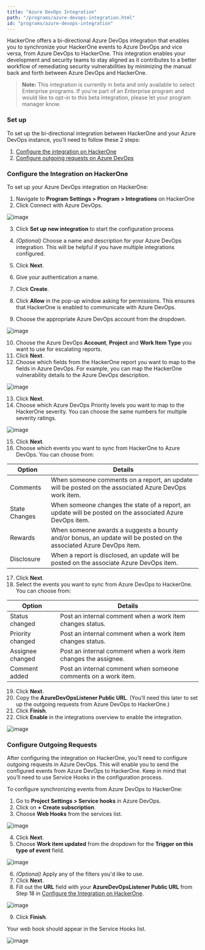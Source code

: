 ```yaml
---
title: "Azure DevOps Integration"
path: "/programs/azure-devops-integration.html"
id: "programs/azure-devops-integration"
---
```


HackerOne offers a bi-directional Azure DevOps integration that enables you to synchronize your HackerOne events to Azure DevOps and vice versa, from Azure DevOps to HackerOne. This integration enables your development and security teams to stay aligned as it contributes to a better workflow of remediating security vulnerabilities by minimizing the manual back and forth between Azure DevOps and HackerOne.

> **Note:** This integration is currently in beta and only available to select Enterprise programs. If you're part of an Enterprise program and would like to opt-in to this beta integration, please let your program manager know.

### Set up
To set up the bi-directional integration between HackerOne and your Azure DevOps instance, you’ll need to follow these 2 steps:
1. [Configure the integration on HackerOne](#configure-the-integration-on-hackerone)
2. [Configure outgoing requests on Azure DevOps](#configure-outgoing-requests)

### Configure the Integration on HackerOne
To set up your Azure DevOps integration on HackerOne:
1. Navigate to **Program Settings > Program > Integrations** on HackerOne
2. Click Connect with Azure DevOps.

![image](./images/azure-1.png)

3. Click **Set up new integration** to start the configuration process

4. *(Optional)* Choose a name and description for your Azure DevOps integration. This will be helpful if you have multiple integrations configured.
5. Click **Next**.
6. Give your authentication a name.
7. Click **Create**.
8. Click **Allow** in the pop-up window asking for permissions. This ensures that HackerOne is enabled to communicate with Azure DevOps.
9. Choose the appropriate Azure DevOps account from the dropdown.

![image](./images/azure-4.png)

10. Choose the Azure DevOps **Account**, **Project** and **Work Item Type** you want to use for escalating reports.
11. Click **Next**.
12. Choose which fields from the HackerOne report you want to map to the fields in Azure DevOps. For example, you can map the HackerOne vulnerability details to the Azure DevOps description.

![image](./images/azure-5.png)

13. Click **Next**.
14. Choose which Azure DevOps Priority levels you want to map to the HackerOne severity. You can choose the same numbers for multiple severity ratings.

![image](./images/azure-6.png)

15. Click **Next**.
16. Choose which events you want to sync from HackerOne to Azure DevOps. You can choose from:

Option | Details
------ | --------
Comments | When someone comments on a report, an update will be posted on the associated Azure DevOps work item.
State Changes | When someone changes the state of a report, an update will be posted on the associated Azure DevOps item.
Rewards | When someone awards a suggests a bounty and/or bonus, an update will be posted on the associated Azure DevOps item.
Disclosure | When a report is disclosed, an update will be posted on the associate Azure DevOps item.

17. Click **Next**.
18. Select the events you want to sync from Azure DevOps to HackerOne. You can choose from:

Option | Details
------ | -------
Status changed | Post an internal comment when a work item changes status.
Priority changed | Post an internal comment when a work item changes status.
Assignee changed | Post an internal comment when a work item changes the assignee.
Comment added | Post an internal comment when someone comments on a work item.

19. Click **Next**.
20. Copy the **AzureDevOpsListener Public URL**. (You’ll need this later to set up the outgoing requests from Azure DevOps to HackerOne.)
21. Click **Finish**.
22. Click **Enable** in the integrations overview to enable the integration.

![image](./images/azure-7.png)

### Configure Outgoing Requests
After configuring the integration on HackerOne, you’ll need to configure outgoing requests in Azure DevOps. This will enable you to send the configured events from Azure DevOps to HackerOne. Keep in mind that you’ll need to use Service Hooks in the configuration process.

To configure synchronizing events from Azure DevOps to HackerOne:
1. Go to **Project Settings > Service hooks** in Azure DevOps.
2. Click on **+ Create subscription**.
3. Choose **Web Hooks** from the services list.

![image](./images/azure-10.png)

4. Click **Next**.
5. Choose **Work item updated** from the dropdown for the **Trigger on this type of event** field.

![image](./images/azure-11.png)

6. *(Optional)* Apply any of the filters you'd like to use.
7. Click **Next**.
8. Fill out the **URL** field with your **AzureDevOpsListener Public URL** from Step 18 in [Configure the Integration on HackerOne](#configure-the-integration-on-hackerone).

![image](./images/azure-12.png)

9. Click **Finish**.

Your web hook should appear in the Service Hooks list.

![image](./images/azure-13.png)
